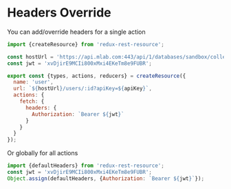 # Headers Override

You can add/override headers for a single action

```js
import {createResource} from 'redux-rest-resource';

const hostUrl = 'https://api.mlab.com:443/api/1/databases/sandbox/collections';
const jwt = 'xvDjirE9MCIi800xMxi4EKeTm8e9FUBR';

export const {types, actions, reducers} = createResource({
  name: 'user',
  url: `${hostUrl}/users/:id?apiKey=${apiKey}`,
  actions: {
    fetch: {
      headers: {
        Authorization: `Bearer ${jwt}`
      }
    }
  }
});
```

Or globally for all actions

```js
import {defaultHeaders} from 'redux-rest-resource';
const jwt = 'xvDjirE9MCIi800xMxi4EKeTm8e9FUBR';
Object.assign(defaultHeaders, {Authorization: `Bearer ${jwt}`});
```
